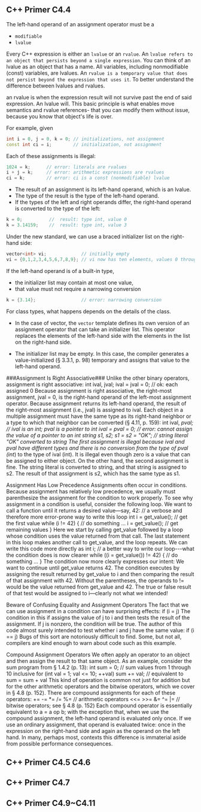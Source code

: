 ## C++ Primer C4.4
The left-hand operand of an assignment operator must be a 
* ```modifiable``` 
* ```lvalue ```

Every C++ expression is either an ```lvalue``` or an ```rvalue```. An ```lvalue refers to an object that persists beyond a single expression```. You can think of an lvalue as an object that has a name. All variables, including nonmodifiable (const) variables, are lvalues. An ```rvalue is a temporary value that does not persist beyond the expression that uses it```. To better understand the difference between lvalues and rvalues.

an rvalue is when the expression result will not survive past the end of said expression. An lvalue will. This basic principle is what enables move semantics and rvalue references- that you can modify them without issue, because you know that object's life is over.

For example, given
```cpp
int i = 0, j = 0, k = 0; // initializations, not assignment
const int ci = i;        // initialization, not assignment
```
Each of these assignments is illegal:
```cpp
1024 = k;      // error: literals are rvalues
i + j = k;     // error: arithmetic expressions are rvalues
ci = k;        // error: ci is a const (nonmodifiable) lvalue
```

* The result of an assignment is its left-hand operand, which is an lvalue. 
* The type of the result is the type of the left-hand operand. 
* If the types of the left and right operands differ, the right-hand operand is converted to the type of the left:
```cpp
k = 0;          //  result: type int, value 0
k = 3.14159;    //  result: type int, value 3
```

Under the new standard, we can use a braced initializer list on the right-hand side:
```cpp
vector<int> vi;             // initially empty
vi = {0,1,2,3,4,5,6,7,8,9}; // vi now has ten elements, values 0 through 9
```
If the left-hand operand is of a built-in type, 
* the initializer list may contain at most one value, 
* that value must not require a narrowing conversion 
```cpp
k = {3.14};                 // error: narrowing conversion
```

For class types, what happens depends on the details of the class. 

* In the case of vector, the ```vector``` template defines its own version of an assignment operator that can take an initializer list. This operator replaces the elements of the left-hand side with the elements in the list on the right-hand side.

* The initializer list may be empty. In this case, the compiler generates a value-initialized (§ 3.3.1, p. 98) temporary and assigns that value to the left-hand operand.


###Assignment Is Right Associative###
Unlike the other binary operators, assignment is right associative:
int ival, jval;
ival = jval = 0; // ok: each assigned 0
Because assignment is right associative, the right-most assignment, jval = 0, is the right-hand operand of the left-most assignment operator. Because assignment returns its left-hand operand, the result of the right-most assignment (i.e., jval) is assigned to ival.
Each object in a multiple assignment must have the same type as its right-hand neighbor or a type to which that neighbor can be converted (§ 4.11, p. 159):
int ival, *pval; // ival is an int; pval is a pointer to int
ival = pval = 0; // error: cannot assign the value of a pointer to an int
string s1, s2;
s1 = s2 = "OK";  // string literal "OK" converted to string
The first assignment is illegal because ival and pval have different types and there is no conversion from the type of pval (int*) to the type of ival (int). It is illegal even though zero is a value that can be assigned to either object.
On the other hand, the second assignment is fine. The string literal is converted to string, and that string is assigned to s2. The result of that assignment is s2, which has the same type as s1.

Assignment Has Low Precedence
Assignments often occur in conditions. Because assignment has relatively low precedence, we usually must parenthesize the assignment for the condition to work properly. To see why assignment in a condition is useful, consider the following loop. We want to call a function until it returns a desired value—say, 42:
// a verbose and therefore more error-prone way to write this loop
int i = get_value();  // get the first value
while (i != 42) {
    // do something ...
    i = get_value();  // get remaining values
}
Here we start by calling get_value followed by a loop whose condition uses the value returned from that call. The last statement in this loop makes another call to get_value, and the loop repeats. We can write this code more directly as
int i;
// a better way to write our loop---what the condition does is now clearer
while ((i = get_value()) != 42) {
    // do something ...
}
The condition now more clearly expresses our intent: We want to continue until get_value returns 42. The condition executes by assigning the result returned by get_value to i and then comparing the result of that assignment with 42.
Without the parentheses, the operands to != would be the value returned from get_value and 42. The true or false result of that test would be assigned to i—clearly not what we intended!

Beware of Confusing Equality and Assignment Operators
The fact that we can use assignment in a condition can have surprising effects:
if (i = j)
The condition in this if assigns the value of j to i and then tests the result of the assignment. If j is nonzero, the condition will be true. The author of this code almost surely intended to test whether i and j have the same value:
if (i == j)
Bugs of this sort are notoriously difficult to find. Some, but not all, compilers are kind enough to warn about code such as this example.

Compound Assignment Operators
We often apply an operator to an object and then assign the result to that same object. As an example, consider the sum program from § 1.4.2 (p. 13):
int sum = 0;
// sum values from 1 through 10 inclusive
for (int val = 1; val <= 10; ++val)
    sum += val; //  equivalent to sum = sum + val
This kind of operation is common not just for addition but for the other arithmetic operators and the bitwise operators, which we cover in § 4.8 (p. 152). There are compound assignments for each of these operators:
 +=   -=   *=   /=   %=         // arithmetic operators
<<=  >>=   &=   ^=   |=         // bitwise operators; see § 4.8 (p. 152)
Each compound operator is essentially equivalent to
a = a op b;
with the exception that, when we use the compound assignment, the left-hand operand is evaluated only once. If we use an ordinary assignment, that operand is evaluated twice: once in the expression on the right-hand side and again as the operand on the left hand. In many, perhaps most, contexts this difference is immaterial aside from possible performance consequences.


## C++ Primer C4.5 C4.6




## C++ Primer C4.7



## C++ Primer C4.9~C4.11

